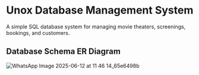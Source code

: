 # Unox Database Management System

A simple SQL database system for managing movie theaters, screenings, bookings, and customers.

## Database Schema ER Diagram

![WhatsApp Image 2025-06-12 at 11 46 14_65e6498b](https://github.com/user-attachments/assets/c3995f86-b9f6-4b21-9267-d2c5171b130b)
